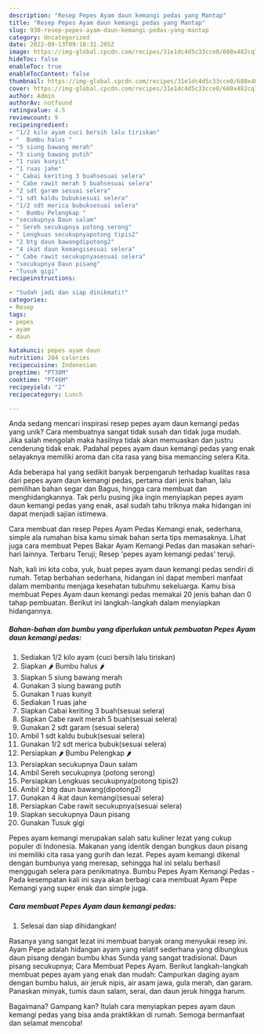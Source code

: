 ```yaml
---
description: "Resep Pepes Ayam daun kemangi pedas yang Mantap"
title: "Resep Pepes Ayam daun kemangi pedas yang Mantap"
slug: 930-resep-pepes-ayam-daun-kemangi-pedas-yang-mantap
category: Uncategorized
date: 2022-09-13T09:18:31.205Z
image: https://img-global.cpcdn.com/recipes/31e1dc4d5c33cce0/680x482cq70/pepes-ayam-daun-kemangi-pedas-foto-resep-utama.jpg
hideToc: false
enableToc: true
enableTocContent: false
thumbnail: https://img-global.cpcdn.com/recipes/31e1dc4d5c33cce0/680x482cq70/pepes-ayam-daun-kemangi-pedas-foto-resep-utama.jpg
cover: https://img-global.cpcdn.com/recipes/31e1dc4d5c33cce0/680x482cq70/pepes-ayam-daun-kemangi-pedas-foto-resep-utama.jpg
author: Admin
authorAv: notfound
ratingvalue: 4.5
reviewcount: 9
recipeingredient:
- "1/2 kilo ayam cuci bersih lalu tiriskan"
- "  Bumbu halus "
- "5 siung bawang merah"
- "3 siung bawang putih"
- "1 ruas kunyit"
- "1 ruas jahe"
- " Cabai keriting 3 buahsesuai selera"
- " Cabe rawit merah 5 buahsesuai selera"
- "2 sdt garam sesuai selera"
- "1 sdt kaldu bubuksesuai selera"
- "1/2 sdt merica bubuksesuai selera"
- "  Bumbu Pelengkap "
- "secukupnya Daun salam"
- " Sereh secukupnya potong serong"
- " Lengkuas secukupnyapotong tipis2"
- "2 btg daun bawangdipotong2"
- "4 ikat daun kemangisesuai selera"
- " Cabe rawit secukupnyasesuai selera"
- "secukupnya Daun pisang"
- "Tusuk gigi"
recipeinstructions:

- "Sudah jadi dan siap dinikmati!"
categories:
- Resep
tags:
- pepes
- ayam
- daun

katakunci: pepes ayam daun 
nutrition: 284 calories
recipecuisine: Indonesian
preptime: "PT38M"
cooktime: "PT46M"
recipeyield: "2"
recipecategory: Lunch

---
```





Anda sedang mencari inspirasi resep pepes ayam daun kemangi pedas yang unik? Cara membuatnya sangat tidak susah dan tidak juga mudah. Jika salah mengolah maka hasilnya tidak akan memuaskan dan justru cenderung tidak enak. Padahal pepes ayam daun kemangi pedas yang enak selayaknya memiliki aroma dan cita rasa yang bisa memancing selera Kita.





Ada beberapa hal yang sedikit banyak berpengaruh terhadap kualitas rasa dari pepes ayam daun kemangi pedas, pertama dari jenis bahan, lalu pemilihan bahan segar dan Bagus, hingga cara membuat dan menghidangkannya. Tak perlu pusing jika ingin menyiapkan pepes ayam daun kemangi pedas yang enak,      asal sudah tahu triknya maka hidangan ini dapat menjadi sajian istimewa.














Cara membuat dan resep Pepes Ayam Pedas Kemangi enak, sederhana, simple ala rumahan bisa kamu simak bahan serta tips memasaknya. Lihat juga cara membuat Pepes Bakar Ayam Kemangi Pedas dan masakan sehari-hari lainnya. Terbaru Teruji; Resep &#39;pepes ayam kemangi pedas&#39; teruji.






Nah, kali ini kita coba, yuk, buat pepes ayam daun kemangi pedas sendiri di rumah. Tetap berbahan sederhana, hidangan ini dapat memberi manfaat dalam membantu menjaga kesehatan tubuhmu sekeluarga. Kamu bisa membuat Pepes Ayam daun kemangi pedas memakai 20 jenis bahan dan 0 tahap pembuatan. Berikut ini langkah-langkah dalam menyiapkan hidangannya.

<!--inarticleads1-->

##### Bahan-bahan dan bumbu yang diperlukan untuk pembuatan Pepes Ayam daun kemangi pedas:

1. Sediakan 1/2 kilo ayam (cuci bersih lalu tiriskan)
1. Siapkan  🌶 Bumbu halus 🌶
1. Siapkan 5 siung bawang merah
1. Gunakan 3 siung bawang putih
1. Gunakan 1 ruas kunyit
1. Sediakan 1 ruas jahe
1. Siapkan  Cabai keriting 3 buah(sesuai selera)
1. Siapkan  Cabe rawit merah 5 buah(sesuai selera)
1. Gunakan 2 sdt garam (sesuai selera)
1. Ambil 1 sdt kaldu bubuk(sesuai selera)
1. Gunakan 1/2 sdt merica bubuk(sesuai selera)
1. Persiapkan  🌶 Bumbu Pelengkap 🌶
1. Persiapkan secukupnya Daun salam
1. Ambil  Sereh secukupnya (potong serong)
1. Persiapkan  Lengkuas secukupnya(potong tipis2)
1. Ambil 2 btg daun bawang(dipotong2)
1. Gunakan 4 ikat daun kemangi(sesuai selera)
1. Persiapkan  Cabe rawit secukupnya(sesuai selera)
1. Siapkan secukupnya Daun pisang
1. Gunakan Tusuk gigi


Pepes ayam kemangi merupakan salah satu kuliner lezat yang cukup populer di Indonesia. Makanan yang identik dengan bungkus daun pisang ini memiliki cita rasa yang gurih dan lezat. Pepes ayam kemangi dikenal dengan bumbunya yang meresap, sehingga hal ini selalu berhasil menggugah selera para penikmatnya. Bumbu Pepes Ayam Kemangi Pedas - Pada kesempatan kali ini saya akan berbagi cara membuat Ayam Pepe Kemangi yang super enak dan simple juga. 

<!--inarticleads2-->

##### Cara membuat Pepes Ayam daun kemangi pedas:


1. Selesai dan siap dihidangkan!

Rasanya yang sangat lezat ini membuat banyak orang menyukai resep ini. Ayam Pepe adalah hidangan ayam yang relatif sederhana yang dibungkus daun pisang dengan bumbu khas Sunda yang sangat tradisional. Daun pisang secukupnya; Cara Membuat Pepes Ayam. Berikut langkah-langkah membuat pepes ayam yang enak dan mudah: Campurkan daging ayam dengan bumbu halus, air jeruk nipis, air asam jawa, gula merah, dan garam. Panaskan minyak, tumis daun salam, serai, dan daun jeruk hingga harum. 

Bagaimana? Gampang kan? Itulah cara menyiapkan pepes ayam daun kemangi pedas yang bisa anda praktikkan di rumah. Semoga bermanfaat dan selamat mencoba!
